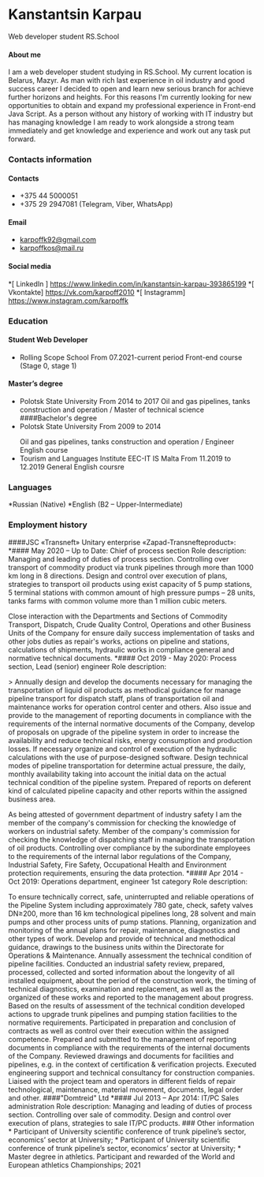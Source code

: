 
# Kanstantsin Karpau
Web developer student RS.School
#### About me
I am a web developer student studying in RS.School. My current location is Belarus, Mazyr. As man with rich last experience in oil industry and good success career I decided to open and learn new serious branch for achieve further horizons and heights. For this reasons I'm currently looking for new opportunities to obtain and expand my professional experience in Front-end Java Script.  As a person without any history of working with IT industry but has managing knowledge I am ready to work alongside a strong team immediately and get knowledge and experience and work out any task put forward.  
### Contacts information
#### Contacts
* +375 44 5000051
* +375 29 2947081 (Telegram, Viber, WhatsApp)
#### Email
* karpoffk92@gmail.com
* karpoffkos@mail.ru
#### Social media
*[ LinkedIn  ] https://www.linkedin.com/in/kanstantsin-karpau-393865199
*[ Vkontakte] https://vk.com/karpoff2010
*[ Instagramm] https://www.instagram.com/karpoffk
### Education
#### Student Web Developer
* Rolling Scope School
From 07.2021-current period
Front-end course (Stage 0, stage 1)
#### Master’s degree
* Polotsk State University
From 2014 to 2017
Oil and gas pipelines, tanks construction and operation / Master of technical science
####Bachelor's degree
* Polotsk State University
From 2009 to 2014</p>
Oil and gas pipelines, tanks construction and operation / Engineer
English course
* Tourism and Languages Institute EEC-IT IS Malta
From 11.2019 to 12.2019
 General English coursre
### Languages
*Russian (Native)
*English (B2 – Upper-Intermediate) 
### Employment history
####JSC «Transneft» Unitary enterprise «Zapad-Transnefteproduct»:
*#### May 2020 – Up to Date: Chief of process section
Role description:
Managing and leading of duties of process section. Controlling over transport of commodity product via trunk pipelines through more than 1000 km long in 8 directions. Design and control over execution of plans, strategies to transport oil products using exist capacity of 5 pump stations, 5 terminal stations with common amount of high pressure pumps – 28 units, tanks farms with common  volume more than 1 million cubic meters. 
<p> Close interaction with the Departments and Sections of Commodity Transport, Dispatch, Crude Quality Control, Operations and other Business Units of the Company for ensure daily success implementation of tasks and other jobs duties as repair's works, actions on pipeline and stations, calculations of shipments, hydraulic works in compliance general and normative technical documents.
*#### Oct 2019 - May 2020: Process section, Lead (senior) engineer
Role description:</p>
> Annually design and develop the documents necessary for managing the transportation of liquid oil products as methodical guidance for manage pipeline transport for dispatch staff, plans of transportation oil and maintenance works for operation control center and others. Also issue and provide to the management of reporting documents in compliance with the requirements of the internal normative documents of the Company, develop of proposals on upgrade of the pipeline system in order to increase the availability and reduce technical risks, energy consumption and production losses. If necessary organize and control of execution of the hydraulic calculations with the use of purpose-designed software. Design technical modes of pipeline transportation for determine actual pressure, the daily, monthly availability taking into account the initial data on the actual technical condition of the pipeline system. Prepared of reports on deferent kind of calculated pipeline capacity and other reports within the assigned business area. </p>
<p> As being attested of government department of industry safety I am the member of the company's commission for checking the knowledge of workers on industrial safety. Member of the company's commission for checking the knowledge of dispatching staff in managing the transportation of oil products. Controlling over compliance by the subordinate employees to the requirements of the internal labor regulations of the Company, Industrial Safety, Fire Safety, Occupational Health and Environment protection requirements, ensuring the data protection. 
*#### Apr 2014 - Oct 2019: Operations department, engineer 1st  category
Role description:</p>             
To ensure technically correct, safe, uninterrupted and reliable operations of the Pipeline System including approximately 780 gate, check, safety valves DN≥200, more than 16 km technological pipelines long, 28 solvent and main pumps and other process units of pump stations. Planning, organization and monitoring of the annual plans for repair, maintenance, diagnostics and other types of work. Develop and provide of technical and methodical guidance, drawings to the business units within the Directorate for Operations & Maintenance. 
 Annually assessment the technical condition of pipeline facilities. Conducted an industrial safety review, prepared, processed, collected and sorted information about the longevity of all installed equipment, about the period of the construction work, the timing of technical diagnostics, examination and replacement, as well as the organized of these works and reported to the management  about progress. Based on the results of assessment of the technical condition developed actions to upgrade trunk pipelines and pumping station facilities to the normative requirements. 
Participated in preparation and conclusion of contracts as well as control over their execution within the assigned competence. Prepared and submitted to the management of reporting documents in compliance with the requirements of the internal documents of the Company. Reviewed drawings and documents for facilities and pipelines, e.g. in the context of certification & verification projects. Executed engineering support and technical consultancy for construction companies. Liaised with the project team and operators in different fields of repair technological, maintenance, material movement, documents, legal order and other.
####"Domtreid" Ltd
*#### Jul 2013 – Apr 2014: IT/PC Sales administration
Role description:
Managing and leading of duties of process section. Controlling over sale of commodity. Design and control over execution of plans, strategies to sale IT/PC products.
### Other information
* Participant of University scientific conference of trunk pipeline’s sector, economics’ sector at University;
* Participant of University scientific conference of trunk pipeline’s sector, economics’ sector at University;
* Master degree in athletics. Participant and rewarded of the World and European athletics Championships;
          2021












